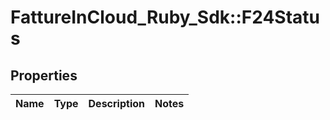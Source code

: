 # FattureInCloud_Ruby_Sdk::F24Status

## Properties

| Name | Type | Description | Notes |
| ---- | ---- | ----------- | ----- |

